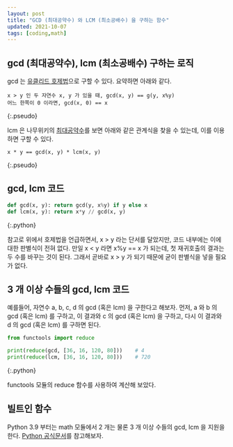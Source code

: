 ```yaml
---
layout: post
title: "GCD (최대공약수) 와 LCM (최소공배수) 을 구하는 함수"
updated: 2021-10-07
tags: [coding,math]
---
```


## gcd (최대공약수), lcm (최소공배수) 구하는 로직

gcd 는 [유클리드 호제법](https://namu.wiki/w/%EC%9C%A0%ED%81%B4%EB%A6%AC%EB%93%9C%20%ED%98%B8%EC%A0%9C%EB%B2%95)으로 구할 수 있다. 요약하면 아래와 같다.

```pseudo
x > y 인 두 자연수 x, y 가 있을 때, gcd(x, y) == g(y, x%y)
어느 한쪽이 0 이라면, gcd(x, 0) == x
```
{:.pseudo}

lcm 은 나무위키의 [최대공약수](https://namu.wiki/w/%EC%B5%9C%EB%8C%80%EA%B3%B5%EC%95%BD%EC%88%98)를 보면 아래와 같은 관계식을 찾을 수 있는데, 이를 이용하면 구할 수 있다.

```pseudo
x * y == gcd(x, y) * lcm(x, y)
```
{:.pseudo}

## gcd, lcm 코드

```python
def gcd(x, y): return gcd(y, x%y) if y else x
def lcm(x, y): return x*y // gcd(x, y)
```
{:.python}

참고로 위에서 호제법을 언급하면서, x > y 라는 단서를 달았지만, 코드 내부에는 이에 대한 판별식이 전혀 없다. 만일 x < y 라면 x%y == x 가 되는데, 첫 재귀호출의 결과는 두 수를 바꾸는 것이 된다. 그래서 곧바로 x > y 가 되기 때문에 굳이 판별식을 넣을 필요가 없다.

## 3 개 이상 수들의 gcd, lcm 코드

예를들어, 자연수 a, b, c, d 의 gcd (혹은 lcm) 을 구한다고 해보자. 먼저, a 와 b 의 gcd (혹은 lcm) 를 구하고, 이 결과와 c 의 gcd (혹은 lcm) 을 구하고, 다시 이 결과와 d 의 gcd (혹은 lcm) 를 구하면 된다.

```python
from functools import reduce

print(reduce(gcd, [36, 16, 120, 80]))    # 4
print(reduce(lcm, [36, 16, 120, 80]))    # 720
```
{:.python}

functools 모듈의 reduce 함수를 사용하여 계산해 보았다.

## 빌트인 함수

Python 3.9 부터는 math 모듈에서 2 개는 물론 3 개 이상 수들의 gcd, lcm 을 지원을 한다. [Python 공식문서](https://docs.python.org/ko/3.9/library/math.html)를 참고해보자.